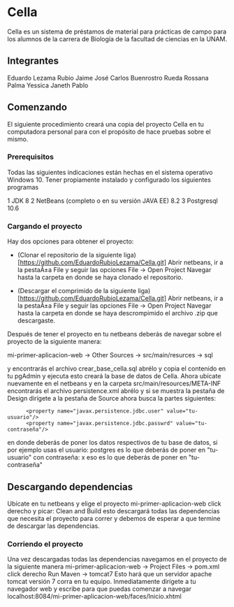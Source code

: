 # Cella

Cella es un sistema de préstamos de material para prácticas de campo para los 
alumnos de la carrera de Biología de la facultad 
de ciencias en la UNAM.


## Integrantes
Eduardo Lezama Rubio
Jaime
José Carlos Buenrostro Rueda
Rossana Palma
Yessica Janeth Pablo

## Comenzando

El siguiente procedimiento creará una copia del proyecto Cella en tu computadora 
personal para con el propósito de hace pruebas sobre el mismo.

### Prerequisitos

Todas las siguientes indicaciones están hechas en el sistema operativo Windows 10.
Tener propiamente instalado y configurado los siguientes programas

1 JDK 8
2 NetBeans (completo o en su versión JAVA EE) 8.2
3 Postgresql 10.6

### Cargando el proyecto

Hay dos opciones para obtener el proyecto:

* (Clonar el repositorio de la siguiente liga)[https://github.com/EduardoRubioLezama/Cella.git]
   Abrir netbeans, ir a la pestaÃ±a File y seguir las opciones 
	File -> Open Project 
   Navegar hasta la carpeta en donde se haya clonado el repositorio.

* (Descargar el comprimido de la siguiente liga)[https://github.com/EduardoRubioLezama/Cella.git]
   Abrir netbeans, ir a la pestaÃ±a File y seguir las opciones 
	File -> Open Project 
   Navegar hasta la carpeta en donde se haya descrompimido el archivo .zip que descargaste.

Después de tener el proyecto en tu netbeans deberás de navegar sobre el proyecto
de la siguiente manera:

mi-primer-aplicacion-web -> Other Sources -> src/main/resurces -> sql 

y encontrarás el archivo crear_base_cella.sql abrélo y copia el contenido en 
tu pgAdmin y ejecuta esto creará la base de datos de Cella. Ahora ubícate nuevamente
en el netbeans y en la carpeta src/main/resources/META-INF encontrarás el archivo
persistence.xml 
abrélo y si se muestra la pestaña de Design dirígete a la pestaña de Source
ahora busca la partes siguientes:

```
      <property name="javax.persistence.jdbc.user" value="tu-usuario"/>
      <property name="javax.persistence.jdbc.passwrd" value="tu-contraseña"/>
```
en donde deberás de poner los datos respectivos de tu base de datos, si por ejemplo 
usas el usuario: postgres es lo que deberás de poner en "tu-usuario" 
con contraseña: x eso es lo que deberás de poner en "tu-contraseña" 

## Descargando dependencias

Ubícate en tu netbeans y elige el proyecto mi-primer-aplicacion-web
click derecho y picar: Clean and Build esto descargará todas las dependencias
que necesita el proyecto para correr y debemos de esperar a que termine de descargar
las dependencias.

### Corriendo el proyecto

Una vez descargadas todas las dependencias navegamos en el proyecto 
de la siguiente manera
mi-primer-aplicacion-web -> Project Files -> pom.xml 
click derecho Run Maven -> tomcat7
Esto hará que un servidor apache tomcat versión 7 corra en tu equipo.
Inmediatamente dirígete a tu navegador web y escribe para que puedas comenzar a navegar
localhost:8084/mi-primer-aplicacion-web/faces/Inicio.xhtml

